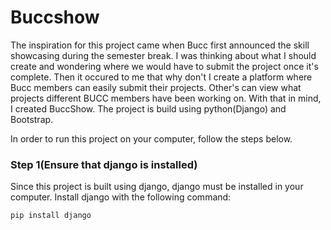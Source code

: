 # Buccshow

The inspiration for this project came when Bucc first announced the skill showcasing during the semester break.
I was thinking about what I should create and wondering where we would have to submit the project once it's complete.
Then it occured to me that why don't I create a platform where Bucc members can easily submit their projects. Other's can view what projects different BUCC members have been working on. 
With that in mind, I created BuccShow. 
The project is build using python(Django) and Bootstrap.

In order to run this project on your computer, follow the steps below. 

### Step 1(Ensure that django is installed) 
Since this project is built using django, django must be installed in your computer. Install django with the following command:

``` 
pip install django
```
